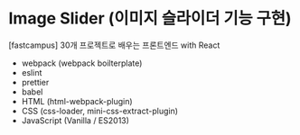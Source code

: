# Image Slider (이미지 슬라이더 기능 구현)

[fastcampus] 30개 프로젝트로 배우는 프론트엔드 with React

- webpack (webpack boilterplate)
- eslint
- prettier
- babel
- HTML (html-webpack-plugin)
- CSS (css-loader, mini-css-extract-plugin)
- JavaScript (Vanilla / ES2013)
